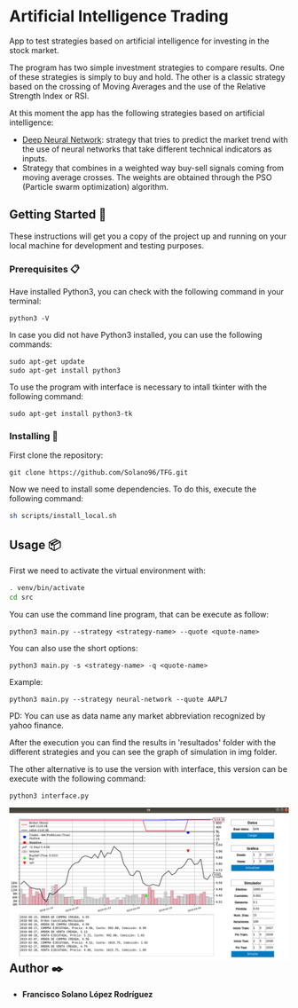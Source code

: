 # Artificial Intelligence Trading

App to test strategies based on artificial intelligence for investing in the stock market.

The program has two simple investment strategies to compare results. One of these strategies is simply to buy and hold. The other is a classic strategy based on the crossing of Moving Averages and the use of the Relative Strength Index or RSI.

At this moment the app has the following strategies based on artificial intelligence:
* [Deep Neural Network](https://solano96.github.io/AI-Strategies-StockMarket/docs/neural_network): strategy that tries to predict the market trend with the use of neural networks that take different technical indicators as inputs.
* Strategy that combines in a weighted way buy-sell signals coming from moving average crosses. The weights are obtained through the PSO (Particle swarm optimization) algorithm.

## Getting Started 🚀

These instructions will get you a copy of the project up and running on your local machine for development and testing purposes.

### Prerequisites 📋

Have installed Python3, you can check with the following command in your terminal:

```
python3 -V
```

In case you did not have Python3 installed, you can use the following commands:

```
sudo apt-get update
sudo apt-get install python3
```

To use the program with interface is necessary to intall tkinter with the following command:
```
sudo apt-get install python3-tk
```

### Installing 🔧

First clone the repository:
```
git clone https://github.com/Solano96/TFG.git
```

Now we need to install some dependencies. To do this, execute the following command:

```bash
sh scripts/install_local.sh
```

## Usage 📦

First we need to activate the virtual environment with:

```bash
. venv/bin/activate
cd src
```

You can use the command line program, that can be execute as follow:

```
python3 main.py --strategy <strategy-name> --quote <quote-name>
```

You can also use the short options:

```
python3 main.py -s <strategy-name> -q <quote-name>
```

Example:

```
python3 main.py --strategy neural-network --quote AAPL7
```

PD: You can use as data name any market abbreviation recognized by yahoo finance.

After the execution you can find the results in 'resultados' folder with the different strategies and you can see the graph of simulation in img folder.

The other alternative is to use the version with interface, this version can be execute with the following command:

```
python3 interface.py
```

<img src="docs/interfaz.png"
     style="float: left; margin-right: 10px;" />

## Author ✒️

* **Francisco Solano López Rodríguez**
